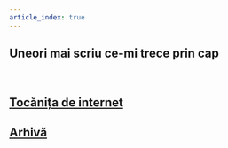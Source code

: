 ```yaml
---
article_index: true
---
```


## Uneori mai scriu ce-mi trece prin cap

\
<ArticleIndex />

## [Tocănița de internet](https://tocanita.substack.com/)
## [Arhivă](https://archive.vlad.ro/)
